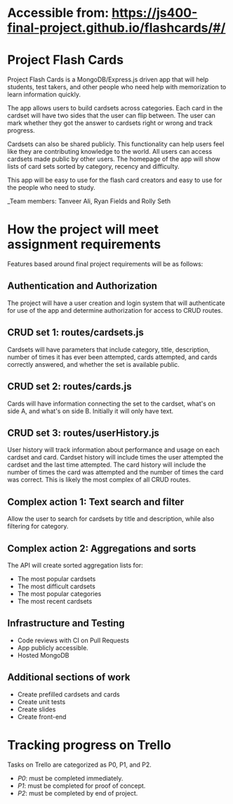 # Accessible from: https://js400-final-project.github.io/flashcards/#/

# Project Flash Cards
Project Flash Cards is a MongoDB/Express.js driven app that will help students, test takers, and other people who need help with memorization to learn information quickly.

The app allows users to build cardsets across categories. Each card in the cardset will have two sides that the user can flip between. The user can mark whether they got the answer to cardsets right or wrong and track progress.

Cardsets can also be shared publicly. This functionality can help users feel like they are contributing knowledge to the world. All users can access cardsets made public by other users. The homepage of the app will show lists of card sets sorted by category, recency and difficulty.

This app will be easy to use for the flash card creators and easy to use for the people who need to study.

_Team members: Tanveer Ali, Ryan Fields and Rolly Seth

# How the project will meet assignment requirements

Features based around final project requirements will be as follows:

## Authentication and Authorization

The project will have a user creation and login system that will authenticate for use of the app and determine authorization for access to CRUD routes.

## CRUD set 1: routes/cardsets.js

Cardsets will have parameters that include category, title, description, number of times it has ever been attempted, cards attempted, and cards correctly answered, and whether the set is available public.

## CRUD set 2: routes/cards.js

Cards will have information connecting the set to the cardset, what's on side A, and what's on side B. Initially it will only have text.

## CRUD set 3: routes/userHistory.js

User history will track information about performance and usage on each cardset and card. Cardset history will include times the user attempted the cardset and the last time attempted. The card history will include the number of times the card was attempted and the number of times the card was correct. This is likely the most complex of all CRUD routes.

## Complex action 1: Text search and filter

Allow the user to search for cardsets by title and description, while also filtering for category.

## Complex action 2: Aggregations and sorts

The API will create sorted aggregation lists for:
- The most popular cardsets
- The most difficult cardsets
- The most popular categories
- The most recent cardsets

## Infrastructure and Testing
- Code reviews with CI on Pull Requests
- App publicly accessible.  
- Hosted MongoDB 

## Additional sections of work
- Create prefilled cardsets and cards
- Create unit tests
- Create slides
- Create front-end

# Tracking progress on Trello

Tasks on Trello are categorized as P0, P1, and P2.
- *P0*: must be completed immediately.
- *P1*: must be completed for proof of concept.
- *P2*: must be completed by end of project.

